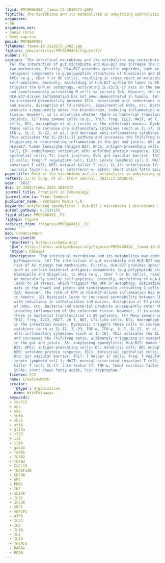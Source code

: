 ```yaml
---
figid: PMC9608452__fimmu-13-1010572-g002
figtitle: The microbiome and its metabolites in ankylosing spondylitis
organisms:
- NA
organisms_ner:
- Danio rerio
- Homo sapiens
pmcid: PMC9608452
filename: fimmu-13-1010572-g002.jpg
figlink: /pmc/articles/PMC9608452/figure/f2/
number: F2
caption: 'The intestinal microbiome and its metabolites may contribute to AS pathogenesis.
  (A) The interaction of gut microbiota and HLA-B27 may increase the risk of AS through
  two mechanisms. Firstly, HLA-B27 provides specific peptides, such as certain bacterial
  antigenic components (e.g.polypeptide structures of Klebsiella and Shigella), to
  APCs (e.g., CD8+ T or DC cells), resulting in cross-react on molecularly similar
  self-peptides. Secondly, misfolding of HLA-B27 within ER leads to ER stress, which
  triggers the UPR or autophagy, activating IL-23/IL-17 axis in the bowel and joints
  and simultaneously activating B cells to secrete IgA. However, the role of UPR in
  HLA-B27-driven inflammation has not been demonstrated in humans. (B) Dysbiosis leads
  to increased permeability between IECs, associated with reductions in cathelicidins
  and mucins, disruption of TJ proteins, impairment of GVBs, etc. Bacteria and bacterial
  products subsequently enter the bloodstream, inducing inflammation of the colonized
  tissue. However, it is uncertain whether there is bacterial translocation in AS
  patients. (C) Many immune cells (e.g., Th17, Treg, ILC3, MAIT, γδ T, NKT, LTi-like
  cells, DCs, macrophage et al.) reside in the intestinal mucosa. Dysbiosis triggers
  these cells to increase pro-inflammatory cytokines (such as IL-17, IL-23, TNF-α,
  IFN-γ, IL-7, IL-22, et al.) and decrease anti-inflammatory cytokines (such as IL-10).
  This activates the IL-23/IL-17 pathway and increases the Th17/Treg ratio, ultimately
  triggering or exacerbating inflammation in the gut and joints. AS: ankylosing spondylitis;
  HLA-B27: human leukocyte antigen B27; APCs: antigen-presenting cells; DC: dendritic
  cell; ER: endoplasmic reticulum; UPR: unfolded protein response; IECs: intestinal
  epithelial cells; TJ: tight junction; GVB: gut vascular barrier; Th17: T helper
  17 cells; Treg: T regulatory cell; ILC3: innate lymphoid cell 3; MAIT: mucosal-associated
  invariant T cell; NKT: natural killer T cell; IL-17: interleukin 17; TNF-α: tumor
  necrosis factor-α; IFN-γ: interferon-γ; SCFAs: short chain fatty acids; Trp: tryptophan.'
papertitle: Role of the microbiome and its metabolites in ankylosing spondylitis.
reftext: Zi-Yi Song, et al. Front Immunol. 2022;13:1010572.
year: '2022'
doi: 10.3389/fimmu.2022.1010572
journal_title: Frontiers in Immunology
journal_nlm_ta: Front Immunol
publisher_name: Frontiers Media S.A.
keywords: ankylosing spondylitis | HLA-B27 | microbiota | microbiome | microbial metabolites
automl_pathway: 0.7124195
figid_alias: PMC9608452__F2
figtype: Figure
redirect_from: /figures/PMC9608452__F2
ndex: ''
seo: CreativeWork
schema-jsonld:
  '@context': https://schema.org/
  '@id': https://pfocr.wikipathways.org/figures/PMC9608452__fimmu-13-1010572-g002.html
  '@type': Dataset
  description: 'The intestinal microbiome and its metabolites may contribute to AS
    pathogenesis. (A) The interaction of gut microbiota and HLA-B27 may increase the
    risk of AS through two mechanisms. Firstly, HLA-B27 provides specific peptides,
    such as certain bacterial antigenic components (e.g.polypeptide structures of
    Klebsiella and Shigella), to APCs (e.g., CD8+ T or DC cells), resulting in cross-react
    on molecularly similar self-peptides. Secondly, misfolding of HLA-B27 within ER
    leads to ER stress, which triggers the UPR or autophagy, activating IL-23/IL-17
    axis in the bowel and joints and simultaneously activating B cells to secrete
    IgA. However, the role of UPR in HLA-B27-driven inflammation has not been demonstrated
    in humans. (B) Dysbiosis leads to increased permeability between IECs, associated
    with reductions in cathelicidins and mucins, disruption of TJ proteins, impairment
    of GVBs, etc. Bacteria and bacterial products subsequently enter the bloodstream,
    inducing inflammation of the colonized tissue. However, it is uncertain whether
    there is bacterial translocation in AS patients. (C) Many immune cells (e.g.,
    Th17, Treg, ILC3, MAIT, γδ T, NKT, LTi-like cells, DCs, macrophage et al.) reside
    in the intestinal mucosa. Dysbiosis triggers these cells to increase pro-inflammatory
    cytokines (such as IL-17, IL-23, TNF-α, IFN-γ, IL-7, IL-22, et al.) and decrease
    anti-inflammatory cytokines (such as IL-10). This activates the IL-23/IL-17 pathway
    and increases the Th17/Treg ratio, ultimately triggering or exacerbating inflammation
    in the gut and joints. AS: ankylosing spondylitis; HLA-B27: human leukocyte antigen
    B27; APCs: antigen-presenting cells; DC: dendritic cell; ER: endoplasmic reticulum;
    UPR: unfolded protein response; IECs: intestinal epithelial cells; TJ: tight junction;
    GVB: gut vascular barrier; Th17: T helper 17 cells; Treg: T regulatory cell; ILC3:
    innate lymphoid cell 3; MAIT: mucosal-associated invariant T cell; NKT: natural
    killer T cell; IL-17: interleukin 17; TNF-α: tumor necrosis factor-α; IFN-γ: interferon-γ;
    SCFAs: short chain fatty acids; Trp: tryptophan.'
  license: CC0
  name: CreativeWork
  creator:
    '@type': Organization
    name: WikiPathways
  keywords:
  - cxcl13
  - apc
  - eda
  - tnfb
  - xbp1
  - atf6
  - gli2a
  - il22
  - il6
  - il10
  - gap43
  - TGFB1
  - TGFB2
  - TGFB3
  - CXCL13
  - TNFSF13B
  - CD79A
  - APC
  - PROC
  - TNF
  - IL17A
  - IL37
  - IL23A
  - XBP1
  - XBP1P1
  - ATF6
  - IL22
  - IL6
  - IL18
  - IL2
  - IL10
  - THEMIS
  - RASA1
  - RGS6
---
```


